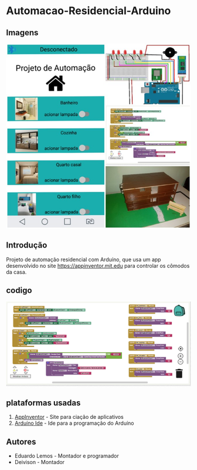 # Automacao-Residencial-Arduino

## Imagens
![imagens do projeto](https://github.com/Eduardo-LP/Automacao-Residencial-Arduino/blob/master/preview.jpg)

## Introdução
Projeto de automação residencial com Arduíno, que usa um app desenvolvido no site https://appinventor.mit.edu para controlar os cômodos da  casa.

## codigo
![imagem do cogido no appInventor](https://github.com/Eduardo-LP/Automacao-Residencial-Arduino/blob/master/telaAppInventor.png)

## plataformas usadas
1. [AppInventor](https://appinventor.mit.edu) - Site para ciação de aplicativos
2. [Arduíno Ide](https://www.arduino.cc/) - Ide para a programação do Arduíno

## Autores
* Eduardo Lemos - Montador e programador
* Deivison - Montador
